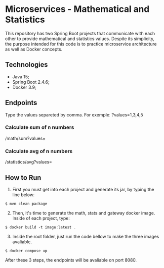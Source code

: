 # Microservices - Mathematical and Statistics

This repository has two Spring Boot projects that communicate with each other to provide mathematical and statistics values. Despite its simplicity, the purpose intended for this code is to practice microservice architecture as well as Docker concepts. 

## Technologies

- Java 15;
- Spring Boot 2.4.6;
- Docker 3.9;

## Endpoints

Type the values separeted by comma. For exemple: ?values=1,3,4,5

### Calculate sum of n numbers

/math/sum?values=

### Calculate avg of n numbers

/statistics/avg?values=

## How to Run

1. First you must get into each project and generate its jar, by typing the line below:

`$ mvn clean package`

2. Then, it's time to generate the math, stats and gateway docker image. Inside of each project, type:

`$ docker build -t image:latest .`

3. Inside the root folder, just run the code bellow to make the three images avaliable.

`$ docker compose up`

After these 3 steps, the endpoints will be avaliable on port 8080.